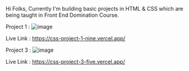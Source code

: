 Hi Folks,
Currently I'm building basic projects in HTML & CSS which are being taught in Front End Domination Course.

Project 1 : 
![image](https://github.com/Dhruvmehta1311/Frontend-Domination/assets/99068087/bac49738-baee-4997-bac6-6422285e39a5)

Live Link : https://css-project-1-nine.vercel.app/

Project 3 :
![image](https://github.com/Dhruvmehta1311/Frontend-Domination/assets/99068087/1b508d0d-e148-4642-aa76-cc1d2942b167)

Live Link : https://css-project-3-five.vercel.app/
